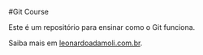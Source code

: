 #Git Course

Este é um repositório para ensinar como o Git funciona.

Saiba mais em [leonardoadamoli.com.br](http://leonardoadamoli.com.br).
